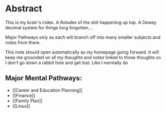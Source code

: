 # Abstract
This is my brain's index. A Rolodex of the shit happening up top. A Dewey decimal system for things long forgotten....

Major Pathways only as each will branch off into many smaller subjects and notes from there.

This note should open automatically as my homepage going forward. It will keep me grounded on all my thoughts and notes linked to those thoughts so I don't go down a rabbit hole and get lost. Like I normally do
## Major Mental Pathways:
- [[Career and Education Planning]]
- [[Finance]]
- [[Family Plan]]
- [[Linux]]
